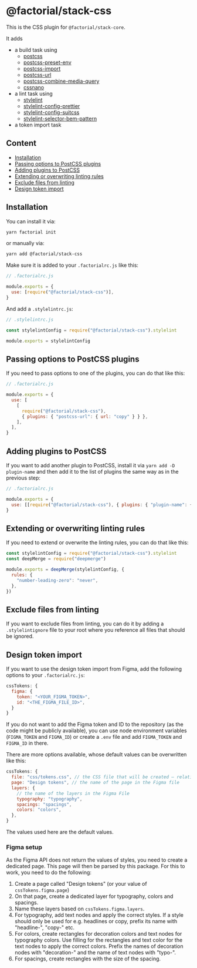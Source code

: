 # @factorial/stack-css

This is the CSS plugin for `@factorial/stack-core`.

It adds

- a build task using
  - [postcss](https://www.npmjs.com/package/postcss)
  - [postcss-preset-env](https://www.npmjs.com/package/postcss-preset-env)
  - [postcss-import](https://www.npmjs.com/package/postcss-import)
  - [postcss-url](https://www.npmjs.com/package/postcss-url)
  - [postcss-combine-media-query](https://www.npmjs.com/package/postcss-combine-media-query)
  - [cssnano](https://www.npmjs.com/package/cssnano)
- a lint task using
  - [stylelint](https://www.npmjs.com/package/stylelint)
  - [stylelint-config-prettier](https://www.npmjs.com/package/stylelint-config-prettier)
  - [stylelint-config-suitcss](https://www.npmjs.com/package/stylelint-config-suitcss)
  - [stylelint-selector-bem-pattern](https://www.npmjs.com/package/stylelint-selector-bem-pattern)
- a token import task

## Content

- [Installation](#installation)
- [Passing options to PostCSS plugins](#passing-options-to-postcss-plugins)
- [Adding plugins to PostCSS](#adding-plugins-to-postcss)
- [Extending or overwriting linting rules](#extending-or-overwriting-linting-rules)
- [Exclude files from linting](#exclude-files-from-linting)
- [Design token import](#design-token-import)

## Installation

You can install it via:

```bash
yarn factorial init
```

or manually via:

```bash
yarn add @factorial/stack-css
```

Make sure it is added to your `.factorialrc.js` like this:

```js
// .factorialrc.js

module.exports = {
  use: [require("@factorial/stack-css")],
}
```

And add a `.stylelintrc.js`:

```js
// .stylelintrc.js

const stylelintConfig = require("@factorial/stack-css").stylelint

module.exports = stylelintConfig
```

## Passing options to PostCSS plugins

If you need to pass options to one of the plugins, you can do that like this:

```js
// .factorialrc.js

module.exports = {
  use: [
    [
      require("@factorial/stack-css"),
      { plugins: { "postcss-url": { url: "copy" } } },
    ],
  ],
}
```

## Adding plugins to PostCSS

If you want to add another plugin to PostCSS, install it via `yarn add -D plugin-name` and then add it to the list of plugins the same way as in the previous step:

```js
// .factorialrc.js

module.exports = {
  use: [[require("@factorial/stack-css"), { plugins: { "plugin-name": {} } }]],
}
```

## Extending or overwriting linting rules

If you need to extend or overwrite the linting rules, you can do that like this:

```js
const stylelintConfig = require("@factorial/stack-css").stylelint
const deepMerge = require("deepmerge")

module.exports = deepMerge(stylelintConfig, {
  rules: {
    "number-leading-zero": "never",
  },
})
```

## Exclude files from linting

If you want to exclude files from linting, you can do it by adding a `.stylelintignore` file to your root where you reference all files that should be ignored.

## Design token import

If you want to use the design token import from Figma, add the following options to your `.factorialrc.js`:

```js
cssTokens: {
  figma: {
    token: "<YOUR_FIGMA_TOKEN>",
    id: "<THE_FIGMA_FILE_ID>",
  }
}
```

If you do not want to add the Figma token and ID to the repository (as the code might be publicly available), you can use node environment variables (`FIGMA_TOKEN` and `FIGMA_ID`) or create a `.env` file and add `FIGMA_TOKEN` and `FIGMA_ID` in there.

There are more options available, whose default values can be overwritten like this:

```js
cssTokens: {
  file: "css/tokens.css", // the CSS file that will be created – relative to your rootFolder
  page: "Design tokens", // the name of the page in the Figma file
  layers: {
    // the name of the layers in the Figma File
    typography: "typography",
    spacings: "spacings",
    colors: "colors",
  },
}
```

The values used here are the default values.

### Figma setup

As the Figma API does not return the values of styles, you need to create a dedicated page. This page will then be parsed by this package. For this to work, you need to do the following:

1. Create a page called "Design tokens" (or your value of `cssTokens.figma.page`)
2. On that page, create a dedicated layer for typography, colors and spacings.
3. Name these layers based on `cssTokens.figma.layers`.
4. For typography, add text nodes and apply the correct styles. If a style should only be used for e.g. headlines or copy, prefix its name with "headline-", "copy-" etc.
5. For colors, create rectangles for decoration colors and text nodes for typography colors. Use filling for the rectangles and text color for the text nodes to apply the correct colors. Prefix the names of decoration nodes with "decoration-" and the name of text nodes with "typo-".
6. For spacings, create rectangles with the size of the spacing.
